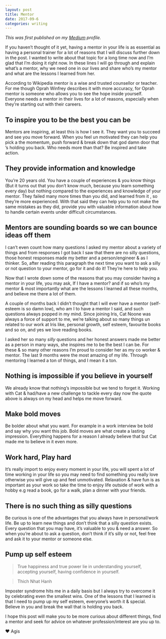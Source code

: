 ```yaml
---
layout: post
title: Mentor
date: 2017-09-6
categories: writing
---
```


_This was first published on my [Medium](https://medium.com/@AgisilaosTsaras) profile._

If you haven’t thought of it yet, having a mentor in your life is as essential as having a personal trainer for a lot of reasons that I will discuss further down in the post. I wanted to write about that topic for a long time now and I’m glad that I’m doing it right now. In these lines I will go through and explain what’s a mentor, why we need one in our lives and share who’s my mentor and what are the lessons I learned from her.

According to Wikipedia mentor is a wise and trusted counsellor or teacher. For me though Oprah Winfrey describes it with more accuracy, for Oprah mentor is someone who allows you to see the hope inside yourself. Everyone needs a mentor in their lives for a lot of reasons, especially when they’re starting out with their careers.

## To inspire you to be the best you can be

Mentors are inspiring, at least this is how I see it. They want you to succeed and see you move forward. When you feel un motivated they can help you pick a the momentum, push forward & break down that god damn door that ’s holding you back. Who needs more than that? Be inspired and take action.

## They provide information and knowledge

You’re 20 years old. You have a couple of experiences & you know things (But it turns out that you don’t know much, because you learn something every day) but nothing compared to the experiences and knowledge of your mentor. They failed many more times than you did, and learned from it , so they’re more experienced. With that said they can help you to not make the same mistakes as they did, provide you with valuable information about how to handle certain events under difficult circumstances.

## Mentors are sounding boards so we can bounce ideas off them

I can’t even count how many questions I asked my mentor about a variety of things and from responses I got back I saw that there are no silly questions, those honest responses made my better and a person/engineer & as I thinker. So, after reading this paragraph the next time you want to ask a silly or not question to your mentor, go for it and do it! They’re here to help you.

Now that I wrote down some of the reasons that you may consider having a mentor in your life, you may ask, If I have a mentor? and if so who’s my mentor & most importantly what are the lessons I learned all these months, and believe me there a lot of them.

A couple of months back I didn’t thought that I will ever have a mentor (self-esteem is so damn low), who am I to have a mentor I said, and such questions always popped in my mind. Since joining Iris, Cat Noone was always a force of support to me, we’re talking about so many things un related to our work at Iris like, personal growth, self esteem, favourite books and so on, and yes we love reading books.

 I asked her so many *silly* questions and her honest answers made me better as a person in many ways, she inspires me to be the best I can be. For these & so many other reasons I’m proud to consider her as my co worker & mentor.
The last 9 months were the most amazing of my life. Through mentoring I learned a ton of things, and I mean it a ton.

## Nothing is impossible if you believe in yourself

We already know that nothing’s impossible but we tend to forget it. Working with Cat & had/have a new challenge to tackle every day now the quote above is always on my head and helps me move forward.

## Make bold moves

Be bolder about what you want. For example in a work interview be bold and say why you want this job. Bold moves are what create a lasting impression.
Everything happens for a reason
I already believe that but Cat made me to believe in it even more.

## Work hard, Play hard

It’s really import to enjoy every moment in your life, you will spent a lot of time working in your life so you may need to find something you really love otherwise you will give up and feel unmotivated. Relaxation & have fun is as important as your work so take the time to enjoy life outside of work with a hobby e.g read a book, go for a walk, plan a dinner with your friends.

## There is no such thing as silly questions

Be curious is one of the advantages that you always have in personal/work life. Be up to learn new things and don’t think that a silly question exists. Every question that you may have, it’s valuable to you & need a answer. So when you’re about to ask a question, don’t think if it’s silly or not, feel free and ask it to your mentor or someone else.

## Pump up self esteem

 > True happiness and true power lie in understanding yourself, accepting yourself, having confidence in yourself.

>Thich Nhat Hanh

Imposter syndrome hits me in a daily basis but I always try to overcome it by celebrating even the smallest wins. One of the lessons that I learned is that I need to pump up my self esteem, everyone’s worth it & special. Believe in you and break the wall that is holding you back.

I hope this post will make you to be more curious about different things, find a mentor and seek for advice on whatever profession/interest are you up to.

❤️ Agis
